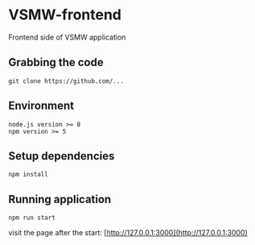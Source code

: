 # VSMW-frontend
Frontend side of VSMW application

## Grabbing the code
```
git clone https://github.com/...
```

## Environment
```
node.js version >= 8
npm version >= 5
```

## Setup dependencies 
```
npm install
```

## Running application
```
npm run start
```

visit the page after the start: [http://127.0.0.1:3000](http://127.0.0.1:3000)
